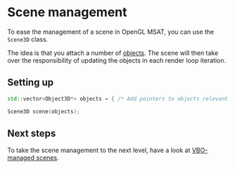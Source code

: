# Scene management

To ease the management of a scene in OpenGL MSAT, you can use the ``Scene3D`` class.

The idea is that you attach a number of [objects](../geometry/object-xd.md).
The scene will then take over the responsibility of updating the objects in each
render loop iteration.

## Setting up
````c++
std::vector<Object3D*> objects = { /* Add pointers to objects relevant to scene */ };

Scene3D scene(objects);
````

## Next steps
To take the scene management to the next level, have a look at [VBO-managed scenes](../vertex/vbo-scene.md). 